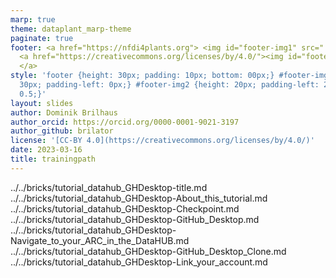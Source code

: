 ```yaml
---
marp: true
theme: dataplant_marp-theme
paginate: true
footer: <a href="https://nfdi4plants.org"> <img id="footer-img1" src="../../images/_logos/DataPLANT/DataPLANT_logo_square_bg_transparent.svg"></a>
  <a href="https://creativecommons.org/licenses/by/4.0/"><img id="footer-img2" src="../../images/_logos/CreativeCommons/by.svg">
  </a>
style: 'footer {height: 30px; padding: 10px; bottom: 00px;} #footer-img1 {height:
  30px; padding-left: 0px;} #footer-img2 {height: 20px; padding-left: 20px; opacity:
  0.5;}'
layout: slides
author: Dominik Brilhaus
author_orcid: https://orcid.org/0000-0001-9021-3197
author_github: brilator
license: '[CC-BY 4.0](https://creativecommons.org/licenses/by/4.0/)'
date: 2023-03-16
title: trainingpath
---
```


../../bricks/tutorial_datahub_GHDesktop-title.md
../../bricks/tutorial_datahub_GHDesktop-About_this_tutorial.md
../../bricks/tutorial_datahub_GHDesktop-Checkpoint.md
../../bricks/tutorial_datahub_GHDesktop-GitHub_Desktop.md
../../bricks/tutorial_datahub_GHDesktop-Navigate_to_your_ARC_in_the_DataHUB.md
../../bricks/tutorial_datahub_GHDesktop-GitHub_Desktop_Clone.md
../../bricks/tutorial_datahub_GHDesktop-Link_your_account.md

